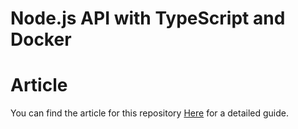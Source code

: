 # Node.js API with TypeScript and Docker

# Article
You can find the article for this repository [Here]([nt-with-a-cicd-pipeline-b40](https://dev.to/abeinevincent/machine-learning-in-nodejs-part-1-tensorflowjs-basics-1ok4)https://dev.to/abeinevincent/machine-learning-in-nodejs-part-1-tensorflowjs-basics-1ok4) for a detailed guide.




